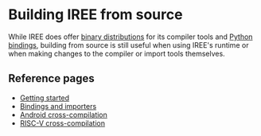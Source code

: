 # Building IREE from source

While IREE does offer
[binary distributions](https://github.com/iree-org/iree/releases) for its
compiler tools and [Python bindings](../bindings/python.md), building from
source is still useful when using IREE's runtime or when making changes to the
compiler or import tools themselves.

## Reference pages

* [Getting started](./getting-started.md)
* [Bindings and importers](./python-bindings-and-importers.md)
* [Android cross-compilation](./android.md)
* [RISC-V cross-compilation](./riscv.md)
